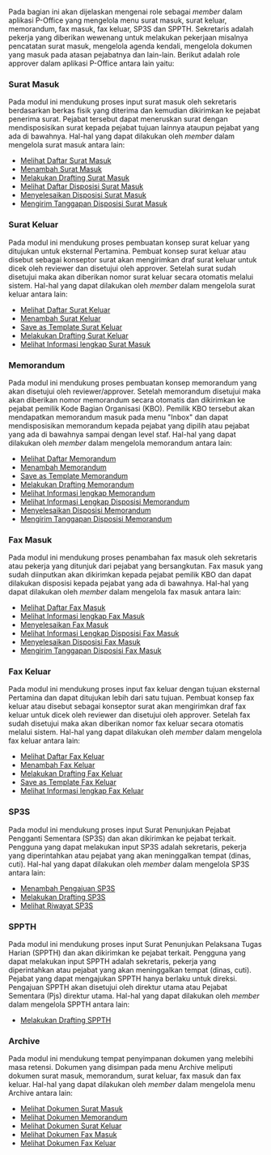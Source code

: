 Pada bagian ini akan dijelaskan mengenai role sebagai *member* dalam aplikasi P-Office yang mengelola menu surat masuk, surat keluar, memorandum, fax masuk, fax keluar, SP3S dan SPPTH. Sekretaris adalah pekerja yang diberikan wewenang untuk melakukan pekerjaan misalnya pencatatan surat masuk, mengelola agenda kendali, mengelola dokumen yang masuk pada atasan pejabatnya dan lain-lain. 
Berikut adalah role approver dalam aplikasi P-Office antara lain yaitu:

### **Surat Masuk**

Pada modul ini mendukung proses input surat masuk oleh sekretaris berdasarkan berkas fisik yang diterima dan kemudian dikirimkan ke pejabat penerima surat. Pejabat tersebut dapat meneruskan surat dengan mendisposisikan surat kepada pejabat tujuan lainnya ataupun pejabat yang ada di bawahnya.
Hal-hal yang dapat dilakukan oleh *member* dalam mengelola surat masuk antara lain:

- [Melihat Daftar Surat Masuk](https://docs.poffice.pertamina.com/Categories/f4e57290-e6b5-4f7b-a02b-21d91f81ff0f/member#!/Posts/f4e57290-e6b5-4f7b-a02b-21d91f81ff0f/member-suratmasuk/135d71654b6d43d5b4217cbb69ae74a7)
- [Menambah Surat Masuk](https://docs.poffice.pertamina.com/Categories/f4e57290-e6b5-4f7b-a02b-21d91f81ff0f/member#!/Posts/f4e57290-e6b5-4f7b-a02b-21d91f81ff0f/member-suratmasuk/f79d1215019140e995e3976590d3aa40)
- [Melakukan Drafting Surat Masuk](https://docs.poffice.pertamina.com/Categories/f4e57290-e6b5-4f7b-a02b-21d91f81ff0f/member#!/Posts/f4e57290-e6b5-4f7b-a02b-21d91f81ff0f/member-suratmasuk/dff5fd9dd63248c18f8e18b7c9fbc59e)
- [Melihat Daftar Disposisi Surat Masuk](https://docs.poffice.pertamina.com/Categories/f4e57290-e6b5-4f7b-a02b-21d91f81ff0f/member#!/Posts/f4e57290-e6b5-4f7b-a02b-21d91f81ff0f/member-suratmasuk/a3f402d9357841618fcbc2668a78aed1)
- [Menyelesaikan Disposisi Surat Masuk](https://docs.poffice.pertamina.com/Categories/f4e57290-e6b5-4f7b-a02b-21d91f81ff0f/member#!/Posts/f4e57290-e6b5-4f7b-a02b-21d91f81ff0f/member-suratmasuk/1d3f1c9a3ba9406da3302e7133efc3b2)
- [Mengirim Tanggapan Disposisi Surat Masuk](https://docs.poffice.pertamina.com/Categories/f4e57290-e6b5-4f7b-a02b-21d91f81ff0f/member#!/Posts/f4e57290-e6b5-4f7b-a02b-21d91f81ff0f/member-suratmasuk/dfda3361c3e747fba0ba2631438f5621)


### **Surat Keluar**

Pada modul ini mendukung proses pembuatan konsep surat keluar yang ditujukan untuk eksternal Pertamina. Pembuat konsep surat keluar atau disebut sebagai konseptor surat akan mengirimkan draf surat keluar untuk dicek oleh reviewer dan disetujui oleh approver. Setelah surat sudah disetujui maka akan diberikan nomor surat keluar secara otomatis melalui sistem. 
Hal-hal yang dapat dilakukan oleh *member* dalam mengelola surat keluar antara lain:

- [Melihat Daftar Surat Keluar](https://docs.poffice.pertamina.com/Categories/f4e57290-e6b5-4f7b-a02b-21d91f81ff0f/member#!/Posts/f4e57290-e6b5-4f7b-a02b-21d91f81ff0f/member-suratkeluar/0801281eaff9454caa1a933040e4dcc6)
- [Menambah Surat Keluar](https://docs.poffice.pertamina.com/Categories/f4e57290-e6b5-4f7b-a02b-21d91f81ff0f/member#!/Posts/f4e57290-e6b5-4f7b-a02b-21d91f81ff0f/member-suratkeluar/2f1c0a1783414a228a82a641d0c01a3a)
- [Save as Template Surat Keluar](https://docs.poffice.pertamina.com/Categories/f4e57290-e6b5-4f7b-a02b-21d91f81ff0f/member#!/Posts/f4e57290-e6b5-4f7b-a02b-21d91f81ff0f/member-suratkeluar/5ac4b7eb56ae45e38aeaa752b75c6601)
- [Melakukan Drafting Surat Keluar](https://docs.poffice.pertamina.com/Categories/f4e57290-e6b5-4f7b-a02b-21d91f81ff0f/member#!/Posts/f4e57290-e6b5-4f7b-a02b-21d91f81ff0f/member-suratkeluar/04daded7f22746088e85941b129e5439)
- [Melihat Informasi lengkap Surat Masuk](https://docs.poffice.pertamina.com/Categories/f4e57290-e6b5-4f7b-a02b-21d91f81ff0f/member#!/Posts/f4e57290-e6b5-4f7b-a02b-21d91f81ff0f/member-suratkeluar/2f98ccbea1a94e428cafe492415e2c24)

### **Memorandum**

Pada modul ini mendukung proses pembuatan konsep memorandum yang akan disetujui oleh reviewer/approver. Setelah memorandum disetujui maka akan diberikan nomor memorandum secara otomatis dan dikirimkan ke pejabat pemilik Kode Bagian Organisasi (KBO). Pemilik KBO tersebut akan mendapatkan memorandum masuk pada menu "Inbox" dan dapat mendisposisikan memorandum kepada pejabat yang dipilih atau pejabat yang ada di bawahnya sampai dengan level staf. 
Hal-hal yang dapat dilakukan oleh *member* dalam mengelola memorandum antara lain:

- [Melihat Daftar Memorandum](https://docs.poffice.pertamina.com/Categories/f4e57290-e6b5-4f7b-a02b-21d91f81ff0f/member#!/Posts/f4e57290-e6b5-4f7b-a02b-21d91f81ff0f/member-memorandum/8bd57e3dfab94545a26729db94d1493c)
- [Menambah Memorandum](https://docs.poffice.pertamina.com/Categories/f4e57290-e6b5-4f7b-a02b-21d91f81ff0f/member#!/Posts/f4e57290-e6b5-4f7b-a02b-21d91f81ff0f/member-memorandum/6d820c874edf43eb8b601b03b81b19d1)
- [Save as Template Memorandum](https://docs.poffice.pertamina.com/Categories/f4e57290-e6b5-4f7b-a02b-21d91f81ff0f/member#!/Posts/f4e57290-e6b5-4f7b-a02b-21d91f81ff0f/member-memorandum/f72bebff64bd4474bf49882fadbfadb6)
- [Melakukan Drafting Memorandum](https://docs.poffice.pertamina.com/Categories/f4e57290-e6b5-4f7b-a02b-21d91f81ff0f/member#!/Posts/f4e57290-e6b5-4f7b-a02b-21d91f81ff0f/member-memorandum/15f66816f56f4e6dab4e9ef5ab8242fb)
- [Melihat Informasi lengkap Memorandum](https://docs.poffice.pertamina.com/Categories/f4e57290-e6b5-4f7b-a02b-21d91f81ff0f/member#!/Posts/f4e57290-e6b5-4f7b-a02b-21d91f81ff0f/member-memorandum/4c55c853ff4243d59448f6b69794c745)
- [Melihat Informasi Lengkap Disposisi Memorandum](https://docs.poffice.pertamina.com/Categories/f4e57290-e6b5-4f7b-a02b-21d91f81ff0f/member#!/Posts/f4e57290-e6b5-4f7b-a02b-21d91f81ff0f/member-memorandum/9dd16cf919224f2c969111378ea4732d)
- [Menyelesaikan Disposisi Memorandum](https://docs.poffice.pertamina.com/Categories/f4e57290-e6b5-4f7b-a02b-21d91f81ff0f/member#!/Posts/f4e57290-e6b5-4f7b-a02b-21d91f81ff0f/member-memorandum/e039c4c976724e5ca6c3366f8a6bcb2c)
- [Mengirim Tanggapan Disposisi Memorandum](https://docs.poffice.pertamina.com/Categories/f4e57290-e6b5-4f7b-a02b-21d91f81ff0f/member#!/Posts/f4e57290-e6b5-4f7b-a02b-21d91f81ff0f/member-memorandum/2c1f8b72441c43d9ad6eb48ffb82ca29)

### **Fax Masuk**

Pada modul ini mendukung proses penambahan fax masuk oleh sekretaris atau pekerja yang ditunjuk dari pejabat yang bersangkutan. Fax masuk yang sudah diinputkan akan dikirimkan kepada pejabat pemilik KBO dan dapat dilakukan disposisi kepada pejabat yang ada di bawahnya. 
Hal-hal yang dapat dilakukan oleh *member* dalam mengelola fax masuk antara lain:

- [Melihat Daftar Fax Masuk](https://docs.poffice.pertamina.com/Categories/f4e57290-e6b5-4f7b-a02b-21d91f81ff0f/member#!/Posts/f4e57290-e6b5-4f7b-a02b-21d91f81ff0f/member-faxmasuk/f1c7f68a0cc44f9087947e42426edff1)
- [Melihat Informasi lengkap Fax Masuk](https://docs.poffice.pertamina.com/Categories/f4e57290-e6b5-4f7b-a02b-21d91f81ff0f/member#!/Posts/f4e57290-e6b5-4f7b-a02b-21d91f81ff0f/member-faxmasuk/ca29cb08efa74d55b5979f8848d986c6)
- [Menyelesaikan Fax Masuk](https://docs.poffice.pertamina.com/Categories/f4e57290-e6b5-4f7b-a02b-21d91f81ff0f/member#!/Posts/f4e57290-e6b5-4f7b-a02b-21d91f81ff0f/member-faxmasuk/3ab30534b1954a69a95378f54d95b0ff)
- [Melihat Informasi Lengkap Disposisi Fax Masuk](https://docs.poffice.pertamina.com/Categories/f4e57290-e6b5-4f7b-a02b-21d91f81ff0f/member#!/Posts/f4e57290-e6b5-4f7b-a02b-21d91f81ff0f/member-faxmasuk/b94057c51dbe43dc812ec7ee095f8f6a)
- [Menyelesaikan Disposisi Fax Masuk](https://docs.poffice.pertamina.com/Categories/f4e57290-e6b5-4f7b-a02b-21d91f81ff0f/member#!/Posts/f4e57290-e6b5-4f7b-a02b-21d91f81ff0f/member-faxmasuk/58f816ad44ec493aaadc7dd7f72fc6be)
- [Mengirim Tanggapan Disposisi Fax Masuk](https://docs.poffice.pertamina.com/Categories/f4e57290-e6b5-4f7b-a02b-21d91f81ff0f/member#!/Posts/f4e57290-e6b5-4f7b-a02b-21d91f81ff0f/member-faxmasuk/e4a5b32e72fc4637a92431f1876298c9)


### **Fax Keluar**

Pada modul ini mendukung proses input fax keluar dengan tujuan eksternal Pertamina dan dapat ditujukan lebih dari satu tujuan. Pembuat konsep fax keluar atau disebut sebagai konseptor surat akan mengirimkan draf fax keluar untuk dicek oleh reviewer dan disetujui oleh approver. Setelah fax sudah disetujui maka akan diberikan nomor fax keluar secara otomatis melalui sistem.
Hal-hal yang dapat dilakukan oleh *member* dalam mengelola fax keluar antara lain:

- [Melihat Daftar Fax Keluar](https://docs.poffice.pertamina.com/Categories/f4e57290-e6b5-4f7b-a02b-21d91f81ff0f/member#!/Posts/f4e57290-e6b5-4f7b-a02b-21d91f81ff0f/member-faxkeluar/70b769e071174d1581a600f89d814055)
- [Menambah Fax Keluar](https://docs.poffice.pertamina.com/Categories/f4e57290-e6b5-4f7b-a02b-21d91f81ff0f/member#!/Posts/f4e57290-e6b5-4f7b-a02b-21d91f81ff0f/member-faxkeluar/3d22697a6fc44bcebd8f08d7f0147c20)
- [Melakukan Drafting Fax Keluar](https://docs.poffice.pertamina.com/Categories/f4e57290-e6b5-4f7b-a02b-21d91f81ff0f/member#!/Posts/f4e57290-e6b5-4f7b-a02b-21d91f81ff0f/member-faxkeluar/6dd0ec4e4c4d49b08b39bc51788a077c)
- [Save as Template Fax Keluar](https://docs.poffice.pertamina.com/Categories/f4e57290-e6b5-4f7b-a02b-21d91f81ff0f/member#!/Posts/f4e57290-e6b5-4f7b-a02b-21d91f81ff0f/member-faxkeluar/6dd0ec4e4c4d49b08b39bc51788a077c)
- [Melihat Informasi lengkap Fax Keluar](https://docs.poffice.pertamina.com/Categories/f4e57290-e6b5-4f7b-a02b-21d91f81ff0f/member#!/Posts/f4e57290-e6b5-4f7b-a02b-21d91f81ff0f/member-faxkeluar/1356ea344a2540498905638459a14733)


### **SP3S**

Pada modul ini mendukung proses input Surat Penunjukan Pejabat Pengganti Sementara (SP3S) dan akan dikirimkan ke pejabat terkait. Pengguna yang dapat melakukan input SP3S adalah sekretaris, pekerja yang diperintahkan atau pejabat yang akan meninggalkan tempat (dinas, cuti). 
Hal-hal yang dapat dilakukan oleh *member* dalam mengelola SP3S antara lain:

- [Menambah Pengajuan SP3S](https://docs.poffice.pertamina.com/Categories/f4e57290-e6b5-4f7b-a02b-21d91f81ff0f/member#!/Posts/f4e57290-e6b5-4f7b-a02b-21d91f81ff0f/member-SP3S/a2b370de538d4edeb59f3c4656305b40)
- [Melakukan Drafting SP3S](https://docs.poffice.pertamina.com/Categories/f4e57290-e6b5-4f7b-a02b-21d91f81ff0f/member#!/Posts/f4e57290-e6b5-4f7b-a02b-21d91f81ff0f/member-SP3S/8b2ec1677d5242e697694f9cb034c7d6)
- [Melihat Riwayat SP3S](https://docs.poffice.pertamina.com/Categories/f4e57290-e6b5-4f7b-a02b-21d91f81ff0f/member#!/Posts/f4e57290-e6b5-4f7b-a02b-21d91f81ff0f/member-SP3S/5eca85b9c1cc469b8448e71ef13a597a)

### **SPPTH**

Pada modul ini mendukung proses input Surat Penunjukan Pelaksana Tugas Harian (SPPTH) dan akan dikirimkan ke pejabat terkait. Pengguna yang dapat melakukan input SPPTH adalah sekretaris, pekerja yang diperintahkan atau pejabat yang akan meninggalkan tempat (dinas, cuti). Pejabat yang dapat mengajukan SPPTH hanya berlaku untuk direksi. Pengajuan SPPTH akan disetujui oleh direktur utama atau Pejabat Sementara (Pjs) direktur utama.
Hal-hal yang dapat dilakukan oleh *member* dalam mengelola SPPTH antara lain:

- [Melakukan Drafting SPPTH](https://docs.poffice.pertamina.com/Categories/f4e57290-e6b5-4f7b-a02b-21d91f81ff0f/member#!/Posts/f4e57290-e6b5-4f7b-a02b-21d91f81ff0f/member-SPPTH/07f506cbe34f46a687a475cf72da88c6)


### **Archive**

Pada modul ini mendukung tempat penyimpanan dokumen yang melebihi masa retensi. Dokumen yang disimpan pada menu Archive meliputi dokumen surat masuk, memorandum, surat keluar, fax masuk dan fax keluar.
Hal-hal yang dapat dilakukan oleh *member* dalam mengelola menu Archive antara lain:

- [Melihat Dokumen Surat Masuk](https://docs.poffice.pertamina.com/Categories/f4e57290-e6b5-4f7b-a02b-21d91f81ff0f/member#!/Posts/f4e57290-e6b5-4f7b-a02b-21d91f81ff0f/member-archive/d1bf8320f9ec490b94369ef6d73277f1)
- [Melihat Dokumen Memorandum](https://docs.poffice.pertamina.com/Categories/f4e57290-e6b5-4f7b-a02b-21d91f81ff0f/member#!/Posts/f4e57290-e6b5-4f7b-a02b-21d91f81ff0f/member-archive/be653add1a5a4909a6ed897e3516222d)
- [Melihat Dokumen Surat Keluar](https://docs.poffice.pertamina.com/Categories/f4e57290-e6b5-4f7b-a02b-21d91f81ff0f/member#!/Posts/f4e57290-e6b5-4f7b-a02b-21d91f81ff0f/member-archive/6e15b8fe567041e98bda7c07a85d5d59)
- [Melihat Dokumen Fax Masuk](https://docs.poffice.pertamina.com/Categories/f4e57290-e6b5-4f7b-a02b-21d91f81ff0f/member#!/Posts/f4e57290-e6b5-4f7b-a02b-21d91f81ff0f/member-archive/021e9394a7704906acf5227c0b537d69)
- [Melihat Dokumen Fax Keluar](https://docs.poffice.pertamina.com/Categories/f4e57290-e6b5-4f7b-a02b-21d91f81ff0f/member#!/Posts/f4e57290-e6b5-4f7b-a02b-21d91f81ff0f/member-archive/1ae93b912d764e0c8979efa397f04e82)